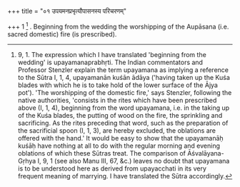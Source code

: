 +++
title = "०१ उपयमनप्रभृत्यौपासनस्य परिचरणम्"

+++
1 [^1] . Beginning from the wedding the worshipping of the Aupāsana (i.e. sacred domestic) fire (is prescribed).


[^1]:  9, 1. The expression which I have translated 'beginning from the wedding' is upayamanaprabhṛti. The Indian commentators and Professor Stenzler explain the term upayamana as implying a reference to the Sūtra I, 1, 4, upayamanān kuśān ādāya ('having taken up the Kuśa blades with which he is to take hold of the lower surface of the Ājya pot'). 'The worshipping of the domestic fire,' says Stenzler, following the native authorities, 'consists in the rites which have been prescribed above (I, 1, 4), beginning from the word upayamana, i.e. in the taking up of the Kuśa blades, the putting of wood on the fire, the sprinkling and sacrificing. As the rites preceding that word, such as the preparation of the sacrificial spoon (I, 1, 3), are hereby excluded, the oblations are offered with the hand.' It would be easy to show that the upayamanāḥ kuśāḥ have nothing at all to do with the regular morning and evening oblations of which these Sūtras treat. The comparison of Āśvalāyana-Gṛhya I, 9, 1 (see also Manu III, 67, &c.) leaves no doubt that upayamana is to be understood here as derived from upayacchati in its very frequent meaning of marrying. I have translated the Sūtra accordingly.

